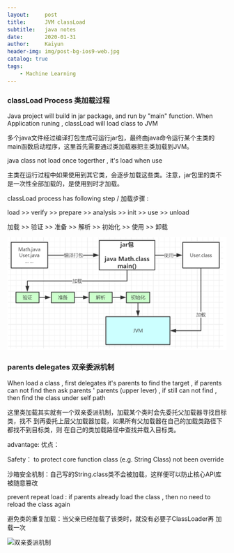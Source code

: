 ```yaml
---
layout:     post
title:      JVM classLoad
subtitle:   java notes
date:       2020-01-31
author:     Kaiyun
header-img: img/post-bg-ios9-web.jpg
catalog: true
tags:
    - Machine Learning
---
```


### classLoad Process 类加载过程

Java project will build in jar package, and run by "main" function. When Application runing , classLoad will load class to JVM 

多个java文件经过编译打包生成可运行jar包，最终由java命令运行某个主类的main函数启动程序，这里首先需要通过类加载器把主类加载到JVM。

java class not load once togerther , it's load when use 

主类在运行过程中如果使用到其它类，会逐步加载这些类。注意，jar包里的类不是一次性全部加载的，是使用到时才加载。

classLoad process has following step / 加载步骤 :

load >> verify >> prepare >> analysis >> init >> use >> unload

加载 >> 验证 >> 准备 >> 解析 >> 初始化 >> 使用 >> 卸载

![类加载过程](https://github.com/yh070809/github.images/blob/master/images/classLoad.png)

### parents delegates 双亲委派机制 

When load a  class , first  delegates it's parents to find the target , if parents can not find then ask parents ' parents (upper lever) , if still can not find , then find the class under self path

这里类加载其实就有一个双亲委派机制，加载某个类时会先委托父加载器寻找目标类，找不
到再委托上层父加载器加载，如果所有父加载器在自己的加载类路径下都找不到目标类，则
在自己的类加载路径中查找并载入目标类。

advantage:
优点：

Safety： to protect core function class (e.g. String Class) not been override 

沙箱安全机制：自己写的String.class类不会被加载，这样便可以防止核心API库被随意篡改

prevent repeat load : if parents already load the class , then no need to reload the class again

避免类的重复加载：当父亲已经加载了该类时，就没有必要子ClassLoader再   加载一次

![双亲委派机制](https://photos.google.com/album/AF1QipMkJ5DoGYGQcj50CWNJPec4QukHma3HdMzvNFwm/photo/AF1QipMnHqs5cVjCnecOZ-34Vkzwplz-E3iPtfwgovkL)




 